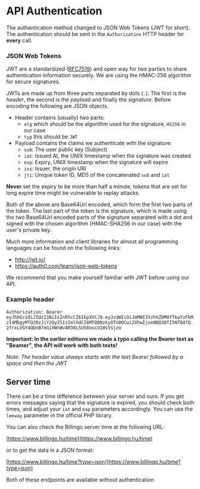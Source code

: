 # API Authentication

The authentication method changed to JSON Web Tokens (JWT for short). The authentication should
be sent in the `Authorization` HTTP header for **every** call.



### JSON Web Tokens

JWT are a standardized ([RFC7519](https://tools.ietf.org/html/rfc7519)) and open way for two parties to share
authentication information securely. We are using the HMAC-256 algorithm for secure signatures.

JWTs are made up from three parts separated by dots (`.`). The first is the *header*, the
second is the *payload* and finally the *signature*. Before encoding the following are
JSON objects.

- Header contains (usually) two parts:
  - `alg` which should be the algorithm used for the signature, `HS256` in our case
  - `typ` this should be `JWT`
- Payload contains the claims we authenticate with the signature:
  - `sub`: The user public key (Subject)
  - `iat`: Issued At, the UNIX timestamp when the signature was created
  - `exp`: Expiry, UNIX timestamp when the signature will expire
  - `iss`: Issuer, the origin URI
  - `jti`: Unique token ID, MD5 of the concatenated `sub` and `iat`

**Never** set the expiry to be more than half a minute, tokens that are set for long
expire time might be vulnerable to replay attacks.

Both of the above are Base64Url encoded, which form the first two parts of the token.
The last part of the token is the signature, which is made using the two Base64Url encoded parts of the signature
separated with a dot and signed with the chosen algorithm (HMAC-SHA256 in our case) with
the user's private key.

Much more information and client libraries for almost all programming languages can be found
on the following links:

- http://jwt.io/
- https://auth0.com/learn/json-web-tokens

We recommend that you make yourself familiar with JWT before using our API.

### Example header

`Authorization: Bearer eyJhbGciOiJIUzI1NiIsInR5cCI6IkpXVCJ9.eyJzdWIiOiJmMWI3YzhkZDM0YTkwYzFkMzI4MDgyMTQ2NzJiY2QyZSIsImlhdCI6MTQ0NzkyOTU0OCwiZXhwIjoxNDQ3OTI5NTQ4fQ.2frxLVGY4QDnB7mG1XWnWvAM36LSU58nocU1Ws5Sjzo`

**Important: In the earlier editions we made a typo calling the Bearer text as "Beamer", the API will work with both texts!**

*Note: The header value always starts with the text Bearer followed by a space and then the JWT*



## Server time

There can be a time difference between your server and ours. If you get errors messages saying that the signature is expired, you should check both times, and adjust your `iat` and `exp` parameters accordingly. You can use the `leeway` parameter in the official PHP library.

You can also check the Billingo server time at the following URL:

[https://www.billingo.hu/time](https://www.billingo.hu/time)

or to get the data in a JSON format:

[https://www.billingo.hu/time?type=json](https://www.billingo.hu/time?type=json)

Both of these endpoints are available without authentication